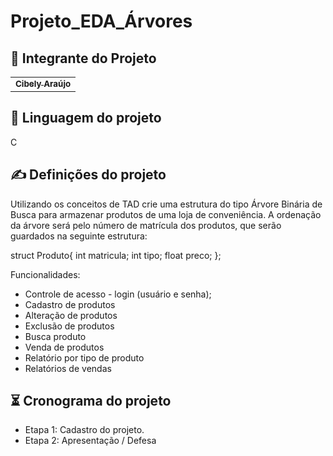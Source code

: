 # Projeto_EDA_Árvores

## 🤝 Integrante do Projeto
  <table>
  <tr>
    <td align="center">
      <a href="https://github.com/belyaraujo">
        <sub>
          <b>Cibely Araújo</b>
        </sub>
      </a>
    </td>
</table>

## 📝 Linguagem do projeto
 C
 
## ✍ Definições do projeto
Utilizando os conceitos de TAD crie uma estrutura do tipo Árvore Binária de Busca para armazenar produtos de uma loja de conveniência. A ordenação da árvore será pelo número de matrícula dos produtos, que serão guardados na seguinte estrutura:

struct Produto{
    int matricula;
    int tipo; 
    float preco;
}; 

Funcionalidades:

* Controle de acesso - login (usuário e senha);
* Cadastro de produtos
* Alteração de produtos
* Exclusão de produtos
* Busca produto
* Venda de produtos
* Relatório por tipo de produto
* Relatórios de vendas
 
 ## ⏳ Cronograma do projeto 
* Etapa 1: Cadastro do projeto.
* Etapa 2: Apresentação / Defesa
